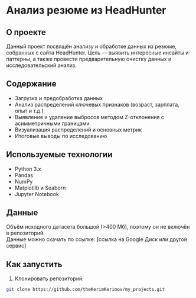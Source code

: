 # Анализ резюме из HeadHunter

## О проекте

Данный проект посвящён анализу и обработке данных из резюме, собранных с сайта HeadHunter. Цель — выявить интересные инсайты и паттерны, а также провести предварительную очистку данных и исследовательский анализ.

## Содержание

- Загрузка и предобработка данных
- Анализ распределений ключевых признаков (возраст, зарплата, опыт и т.д.)
- Выявление и удаление выбросов методом Z-отклонения с асимметричными границами
- Визуализация распределений и основных метрик
- Итоговые выводы по исследованию

## Используемые технологии

- Python 3.x
- Pandas
- NumPy
- Matplotlib и Seaborn
- Jupyter Notebook

## Данные

Объём исходного датасета большой (>400 Мб), поэтому он не включён в репозиторий.  
Данные можно скачать по ссылке: [ссылка на Google Диск или другой сервис]

## Как запустить

1. Клонировать репозиторий:
```bash
git clone https://github.com/theKerimKerimov/my_projects.git
